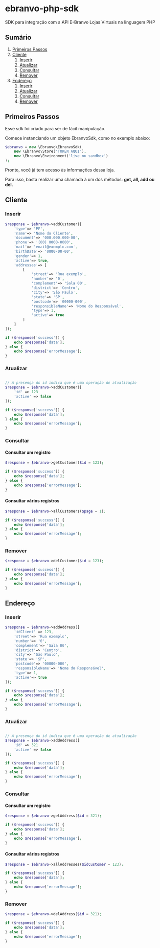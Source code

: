 
# ebranvo-php-sdk

SDK para integração com a API E-Branvo Lojas Virtuais na linguagem PHP

## Sumário
1. [Primeiros Passos](#primeiros-passos)
2. [Cliente](#cliente)
    1. [Inserir](#inserir)
    2. [Atualizar](#atualizar)
    3. [Consultar](#consultar)
    4. [Remover](#remover)
3. [Endereço](#endereço)
    1. [Inserir](#inserir-1)
    2. [Atualizar](#atualizar-1)
    3. [Consultar](#consultar-1)
    4. [Remover](#remover-1)
    
## Primeiros Passos

Esse sdk foi criado para ser de fácil manipulação.

Comece instanciando um objeto EbranvoSdk, como no exemplo abaixo:

```php
$ebranvo = new \Ebranvo\EbranvoSdk(
    new \Ebranvo\Store('TOKEN AQUI'),
    new \Ebranvo\Environment('live ou sandbox')
);
```
Pronto, você já tem acesso às informações dessa loja.

Para isso, basta realizar uma chamada à um dos métodos: **get, all, add ou del.**

## Cliente

### Inserir

```php
$response = $ebranvo->addCustomer([
    'type'=> 'PF',
    'name'=> 'Nome do Cliente',
    'document'=> '000.000.000-00',
    'phone'=> '(00) 0000-0000',
    'mail'=> 'email@exemplo.com',
    'birthDate'=> '0000-00-00',
    'gender'=> 1,
    'active'=> true,
    'addresses'=> [
        [
            'street'=> 'Rua exemplo',
            'number'=> '0',
            'complement'=> 'Sala 00',
            'district'=> 'Centro',
            'city'=> 'São Paulo',
            'state'=> 'SP',
            'postcode'=> '00000-000',
            'responsibleName'=> 'Nome do Responsável',
            'type'=> 1,
            'active'=> true
        ]
    ]
]);

if ($response['success']) {
    echo $response['data'];
} else {
    echo $response['errorMessage'];
}

```

### Atualizar 

```php

// A presença do id indica que é uma operação de atualização
$response = $ebranvo->addCustomer([
    'id' => 123
    'active' => false
]);

if ($response['success']) {
    echo $response['data'];
} else {
    echo $response['errorMessage'];
}

```

### Consultar

#### Consultar um registro
```php
$response = $ebranvo->getCustomer($id = 123);

if ($response['success']) {
    echo $response['data'];
} else {
    echo $response['errorMessage'];
}
```

#### Consultar vários registros
```php
$response = $ebranvo->allCustomers($page = 1);

if ($response['success']) {
    echo $response['data'];
} else {
    echo $response['errorMessage'];
}
```

### Remover

```php
$response = $ebranvo->delCustomer($id = 123);

if ($response['success']) {
    echo $response['data'];
} else {
    echo $response['errorMessage'];
}
```

## Endereço

### Inserir

```php
$response = $ebranvo->addAddress([
    'idClient' => 123,
    'street'=> 'Rua exemplo',
    'number'=> '0',
    'complement'=> 'Sala 00',
    'district'=> 'Centro',
    'city'=> 'São Paulo',
    'state'=> 'SP',
    'postcode'=> '00000-000',
    'responsibleName'=> 'Nome do Responsável',
    'type'=> 1,
    'active'=> true
]);

if ($response['success']) {
    echo $response['data'];
} else {
    echo $response['errorMessage'];
}

```

### Atualizar 

```php

// A presença do id indica que é uma operação de atualização
$response = $ebranvo->addAddress([
    'id' => 321
    'active' => false
]);

if ($response['success']) {
    echo $response['data'];
} else {
    echo $response['errorMessage'];
}

```

### Consultar

#### Consultar um registro
```php
$response = $ebranvo->getAddress($id = 321);

if ($response['success']) {
    echo $response['data'];
} else {
    echo $response['errorMessage'];
}
```

#### Consultar vários registros
```php
$response = $ebranvo->allAddresses($idCustomer = 123);

if ($response['success']) {
    echo $response['data'];
} else {
    echo $response['errorMessage'];
}
```

### Remover

```php
$response = $ebranvo->delAddress($id = 321);

if ($response['success']) {
    echo $response['data'];
} else {
    echo $response['errorMessage'];
}
```
